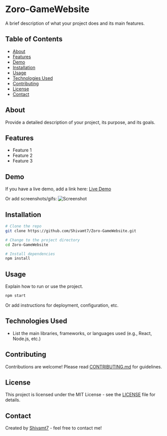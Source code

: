 # Zoro-GameWebsite

A brief description of what your project does and its main features.

## Table of Contents

- [About](#about)
- [Features](#features)
- [Demo](#demo)
- [Installation](#installation)
- [Usage](#usage)
- [Technologies Used](#technologies-used)
- [Contributing](#contributing)
- [License](#license)
- [Contact](#contact)

## About

Provide a detailed description of your project, its purpose, and its goals.

## Features

- Feature 1
- Feature 2
- Feature 3

## Demo

If you have a live demo, add a link here:
[Live Demo](#)

Or add screenshots/gifs:
![Screenshot](public/screenshots/screenshot(7))

## Installation

```bash
# Clone the repo
git clone https://github.com/Shivamt7/Zoro-GameWebsite.git

# Change to the project directory
cd Zoro-GameWebsite

# Install dependencies
npm install
```

## Usage

Explain how to run or use the project.

```bash
npm start
```

Or add instructions for deployment, configuration, etc.

## Technologies Used

- List the main libraries, frameworks, or languages used (e.g., React, Node.js, etc.)

## Contributing

Contributions are welcome! Please read [CONTRIBUTING.md](CONTRIBUTING.md) for guidelines.

## License

This project is licensed under the MIT License - see the [LICENSE](LICENSE) file for details.

## Contact

Created by [Shivamt7](https://github.com/Shivamt7) - feel free to contact me!
